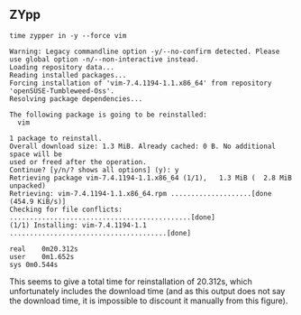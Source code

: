 ## ZYpp
`time zypper in -y --force vim`

~~~
Warning: Legacy commandline option -y/--no-confirm detected. Please use global option -n/--non-interactive instead.
Loading repository data...
Reading installed packages...
Forcing installation of 'vim-7.4.1194-1.1.x86_64' from repository 'openSUSE-Tumbleweed-Oss'.
Resolving package dependencies...

The following package is going to be reinstalled:
  vim

1 package to reinstall.
Overall download size: 1.3 MiB. Already cached: 0 B. No additional space will be
used or freed after the operation.
Continue? [y/n/? shows all options] (y): y
Retrieving package vim-7.4.1194-1.1.x86_64 (1/1),   1.3 MiB (  2.8 MiB unpacked)
Retrieving: vim-7.4.1194-1.1.x86_64.rpm ....................[done (454.9 KiB/s)]
Checking for file conflicts: .............................................[done]
(1/1) Installing: vim-7.4.1194-1.1 .......................................[done]

real	0m20.312s
user	0m1.652s
sys	0m0.544s
~~~

This seems to give a total time for reinstallation of 20.312s, which unfortunately includes the download time (and as this output does not say the download time, it is impossible to discount it manually from this figure).
